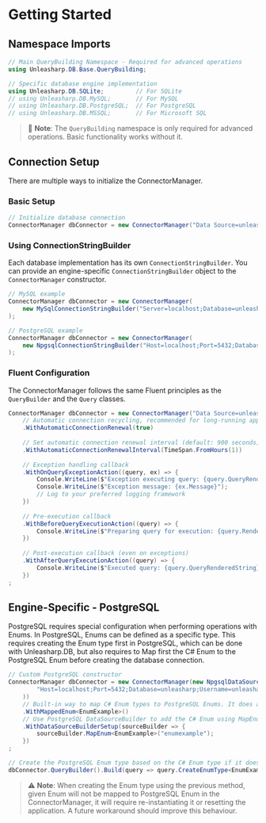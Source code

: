 ﻿# Getting Started

## Namespace Imports

```csharp
// Main QueryBuilding Namespace - Required for advanced operations
using Unleasharp.DB.Base.QueryBuilding;

// Specific database engine implementation
using Unleasharp.DB.SQLite;         // For SQLite
// using Unleasharp.DB.MySQL;       // For MySQL  
// using Unleasharp.DB.PostgreSQL;  // For PostgreSQL
// using Unleasharp.DB.MSSQL;       // For Microsoft SQL
```

> 📝 **Note**: The `QueryBuilding` namespace is only required for advanced operations. Basic functionality works without it.

## Connection Setup

There are multiple ways to initialize the ConnectorManager.

### Basic Setup

```csharp
// Initialize database connection
ConnectorManager dbConnector = new ConnectorManager("Data Source=unleasharp.db;Version=3;");
```

### Using ConnectionStringBuilder

Each database implementation has its own `ConnectionStringBuilder`. You can provide an engine-specific `ConnectionStringBuilder` object to the `ConnectorManager` constructor.

```csharp
// MySQL example
ConnectorManager dbConnector = new ConnectorManager(
    new MySqlConnectionStringBuilder("Server=localhost;Database=unleasharp;Uid=unleasharp;Pwd=unleasharp;")
);

// PostgreSQL example
ConnectorManager dbConnector = new ConnectorManager(
    new NpgsqlConnectionStringBuilder("Host=localhost;Port=5432;Database=unleasharp;Username=unleasharp;Password=unleasharp;")
);
```

### Fluent Configuration

The ConnectorManager follows the same Fluent principles as the `QueryBuilder` and the `Query` classes. 

```csharp
ConnectorManager dbConnector = new ConnectorManager("Data Source=unleasharp.db;Version=3;")
    // Automatic connection recycling, recommended for long-running applications (default: true)
    .WithAutomaticConnectionRenewal(true)
    
    // Set automatic connection renewal interval (default: 900 seconds)
    .WithAutomaticConnectionRenewalInterval(TimeSpan.FromHours(1))
    
    // Exception handling callback
    .WithOnQueryExceptionAction((query, ex) => {
        Console.WriteLine($"Exception executing query: {query.QueryRenderedString}");
        Console.WriteLine($"Exception message: {ex.Message}");
        // Log to your preferred logging framework
    })
    
    // Pre-execution callback
    .WithBeforeQueryExecutionAction((query) => {
        Console.WriteLine($"Preparing query for execution: {query.Render()}");
    })
    
    // Post-execution callback (even on exceptions)
    .WithAfterQueryExecutionAction((query) => {
        Console.WriteLine($"Executed query: {query.QueryRenderedString}");
    })
;
```

## Engine-Specific - PostgreSQL
PostgreSQL requires special configuration when performing operations with Enums. In PostgreSQL, Enums can be defined as a specific type. This requires creating the Enum type first in PostgreSQL, which can be done with Unleasharp.DB, but also requires to Map first the C# Enum to the PostgreSQL Enum before creating the database connection.

```csharp
// Custom PostgreSQL constructor
ConnectorManager dbConnector = new ConnectorManager(new NpgsqlDataSourceBuilder(
        "Host=localhost;Port=5432;Database=unleasharp;Username=unleasharp;Password=unleasharp;Include Error Detail=true"
    ))
    // Built-in way to map C# Enum types to PostgreSQL Enums. It does automatically name the Enum the same way as the C# Enum, but lowercase
    .WithMappedEnum<EnumExample>()
    // Use PostgreSQL DataSourceBuilder to add the C# Enum using MapEnum<T>()
    .WithDataSourceBuilderSetup(sourceBuilder => {
        sourceBuilder.MapEnum<EnumExample>("enumexample");
    })
;

// Create the PostgreSQL Enum type based on the C# Enum type if it doesn't exist already
dbConnector.QueryBuilder().Build(query => query.CreateEnumType<EnumExample>()).Execute();
```

> ⚠️ **Note**: When creating the Enum type using the previous method, given Enum will not be mapped to PostgreSQL Enum in the ConnectorManager, it will require re-instantiating it or resetting the application. A future workaround should improve this behaviour.
